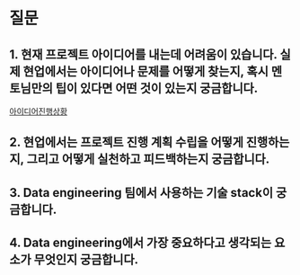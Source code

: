 # 질문

## 1. 현재 프로젝트 아이디어를 내는데 어려움이 있습니다. 실제 현업에서는 아이디어나 문제를 어떻게 찾는지, 혹시 멘토님만의 팁이 있다면 어떤 것이 있는지 궁금합니다.
[아이디어진행상황](https://github.com/ThinkKat/WhatLunch/#%EC%A7%84%ED%96%89%EC%83%81%ED%99%A9)

## 2. 현업에서는 프로젝트 진행 계획 수립을 어떻게 진행하는지, 그리고 어떻게 실천하고 피드백하는지 궁금합니다.

## 3. Data engineering 팀에서 사용하는 기술 stack이 궁금합니다.

## 4. Data engineering에서 가장 중요하다고 생각되는 요소가 무엇인지 궁금합니다.
